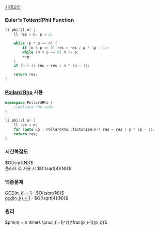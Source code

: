 [카테고리](/README.md)
### Euler's Totient(Phi) Function
```cpp
ll phi(ll n) {
    ll res = n, p = 2;

    while (p * p <= n) {
        if (n % p == 0) res = res / p * (p - 1);
        while (n % p == 0) n /= p;
        ++p;
    }
    if (n > 1) res = res / n * (n - 1);

    return res;
}
```
### [Pollard Rho](/수학/정수론/PollardRho.md) 사용 
```cpp
namespace PollardRho {
    //pollard rho code
}

ll phi(ll n) {
    ll res = n;
    for (auto &p : PollardRho::factorize(n)) res = res / p * (p - 1);
    return res;
}
```
### 시간복잡도 
$O(\sqrt{N})$   
폴라드 로 사용 시 $O(\sqrt[4]{N})$

### 백준문제
[GCD(n, k) = 1](https://www.acmicpc.net/problem/11689) - $O(\sqrt{N})$   
[gcd(n, k) = 1](https://www.acmicpc.net/problem/13926) - $O(\sqrt[4]{N})$

### 원리
$phi(n) = n \times \prod_{i=1}^{}(\frac{p_i-1}{p_i})$